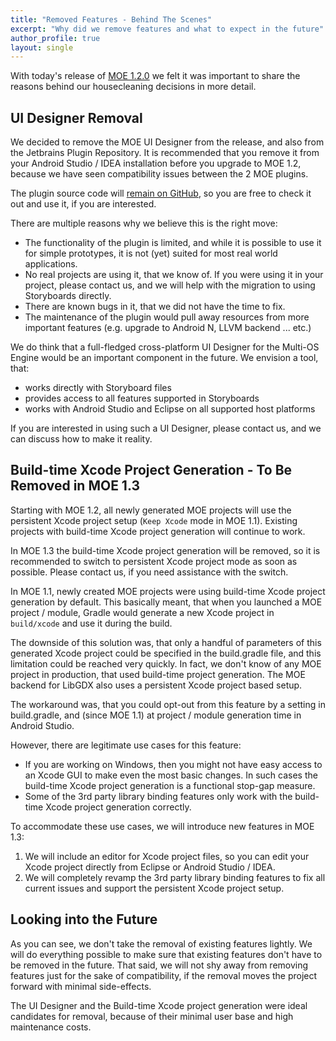 ```yaml
---
title: "Removed Features - Behind The Scenes"
excerpt: "Why did we remove features and what to expect in the future"
author_profile: true
layout: single
---
```


With today's release of [MOE 1.2.0](/blog/2016-09-30-moe-release-1.2.0/) we felt it was important to share the reasons behind our housecleaning decisions in more detail.

## UI Designer Removal

We decided to remove the MOE UI Designer from the release, and also from the Jetbrains Plugin Repository. It is recommended that you remove it from your Android Studio / IDEA installation before you upgrade to MOE 1.2, because we have seen compatibility issues between the 2 MOE plugins.

The plugin source code will [remain on GitHub](https://github.com/multi-os-engine/moe-ui-designer), so you are free to check it out and use it, if you are interested. 

There are multiple reasons why we believe this is the right move:

 * The functionality of the plugin is limited, and while it is possible to use it for simple prototypes, it is not (yet) suited for most real world applications.
 * No real projects are using it, that we know of. If you were using it in your project, please contact us, and we will help with the migration to using Storyboards directly.
 * There are known bugs in it, that we did not have the time to fix.
 * The maintenance of the plugin would pull away resources from more important features (e.g. upgrade to Android N, LLVM backend ... etc.)

We do think that a full-fledged cross-platform UI Designer for the Multi-OS Engine would be an important component in the future. We envision a tool, that: 

 * works directly with Storyboard files
 * provides access to all features supported in Storyboards
 * works with Android Studio and Eclipse on all supported host platforms

If you are interested in using such a UI Designer, please contact us, and we can discuss how to make it reality.

## Build-time Xcode Project Generation - To Be Removed in MOE 1.3

Starting with MOE 1.2, all newly generated MOE projects will use the persistent Xcode project setup (``Keep Xcode`` mode in MOE 1.1). Existing projects with build-time Xcode project generation will continue to work.

In MOE 1.3 the build-time Xcode project generation will be removed, so it is recommended to switch to persistent Xcode project mode as soon as possible. Please contact us, if you need assistance with the switch.

In MOE 1.1, newly created MOE projects were using build-time Xcode project generation by default. This basically meant, that when you launched a MOE project / module, Gradle would generate a new Xcode project in ``build/xcode`` and use it during the build. 

The downside of this solution was, that only a handful of parameters of this generated Xcode project could be specified in the build.gradle file, and this limitation could be reached very quickly. In fact, we don't know of any MOE project in production, that used build-time project generation. The MOE backend for LibGDX also uses a persistent Xcode project based setup.

The workaround was, that you could opt-out from this feature by a setting in build.gradle, and (since MOE 1.1) at project / module generation time in Android Studio.

However, there are legitimate use cases for this feature:

 * If you are working on Windows, then you might not have easy access to an Xcode GUI to make even the most basic changes. In such cases the build-time Xcode project generation is a functional stop-gap measure.
 * Some of the 3rd party library binding features only work with the build-time Xcode project generation correctly. 

To accommodate these use cases, we will introduce new features in MOE 1.3:

 1. We will include an editor for Xcode project files, so you can edit your Xcode project directly from Eclipse or Android Studio / IDEA.
 1. We will completely revamp the 3rd party library binding features to fix all current issues and support the persistent Xcode project setup.

## Looking into the Future

As you can see, we don't take the removal of existing features lightly.  We will do everything possible to make sure that existing features don't have to be removed in the future. That said, we will not shy away from removing features just for the sake of compatibility, if the removal moves the project forward with minimal side-effects.

The UI Designer and the Build-time Xcode project generation were ideal candidates for removal, because of their minimal user base and high maintenance costs.
